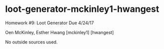 # loot-generator-mckinley1-hwangest

Homework #9: Loot Generator
Due 4/24/17

Oen McKinley, Esther Hwang
[mckinley1] [hwangest]

No outside sources used.
